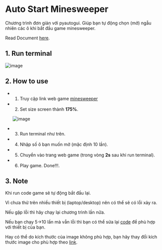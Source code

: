 # Auto Start Minesweeper

  Chương trình đơn giản với pyautogui. Giúp bạn tự động chọn (mở) ngẫu nhiên các ô khi bắt đầu game minesweeper. 
  
  Read Document [here](https://pyautogui.readthedocs.io/en/latest/index.html).

## 1. Run terminal
  ![image](https://user-images.githubusercontent.com/92797788/215349866-edce63ca-5fcc-4c22-b8c3-06365ccb2310.png)
  
## 2. How to use
  * 1. Truy cập link web game <a href="https://minesweeperonline.com/" target="_blank">minesweeper</a>
  * 2. Set size screen thành <b>175%</b>.


     ![image](https://user-images.githubusercontent.com/92797788/215350313-4d88e0a0-c11c-489b-b932-f6b4c1e0bc1d.png)

  * 3. Run terminal như trên.
  * 4. Nhập số ô bạn muốn mở (mặc định 10 lần).
  * 5. Chuyển vào trang web game (trong vòng <b>2s</b> sau khi run terminal).
  * 6. Play game. Done!!!.

## 3. Note
  Khi run code game sẽ tự động bắt đầu lại.
  
  Vì chưa thử trên nhiều thiết bị (laptop/desktop) nên có thể sẽ có lỗi xảy ra.
  
  Nếu gặp lỗi thì hãy chạy lại chương trình lần nữa.
  
  Nếu bạn chạy 5->10 lần mà vẫn lỗi thì bạn có thể sửa lại [code](https://github.com/nxhawk/AI-helper/blob/master/function/auto_game.py) để phù hợp với thiết bị của bạn.
  
  Hay có thể do kích thước của image không phù hợp, bạn hãy thay đổi kích thước image cho phù hợp theo [link](https://github.com/nxhawk/AI-helper/tree/master/function/img). 
